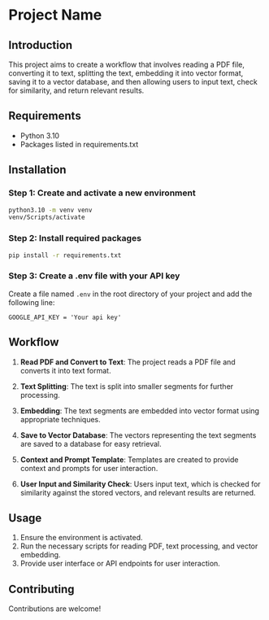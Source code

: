 # Project Name

## Introduction

This project aims to create a workflow that involves reading a PDF file, converting it to text, splitting the text, embedding it into vector format, saving it to a vector database, and then allowing users to input text, check for similarity, and return relevant results. 

## Requirements

- Python 3.10
- Packages listed in requirements.txt

## Installation

### Step 1: Create and activate a new environment

```bash
python3.10 -m venv venv
venv/Scripts/activate
```

### Step 2: Install required packages

```bash
pip install -r requirements.txt
```

### Step 3: Create a .env file with your API key

Create a file named `.env` in the root directory of your project and add the following line:

```
GOOGLE_API_KEY = 'Your api key'
```

## Workflow

1. **Read PDF and Convert to Text**: The project reads a PDF file and converts it into text format.
   
2. **Text Splitting**: The text is split into smaller segments for further processing.

3. **Embedding**: The text segments are embedded into vector format using appropriate techniques.

4. **Save to Vector Database**: The vectors representing the text segments are saved to a database for easy retrieval.

5. **Context and Prompt Template**: Templates are created to provide context and prompts for user interaction.

6. **User Input and Similarity Check**: Users input text, which is checked for similarity against the stored vectors, and relevant results are returned.

## Usage

1. Ensure the environment is activated.
2. Run the necessary scripts for reading PDF, text processing, and vector embedding.
3. Provide user interface or API endpoints for user interaction.

## Contributing

Contributions are welcome!
